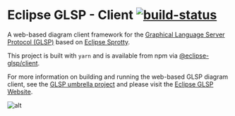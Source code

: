 # Eclipse GLSP - Client [![build-status](https://img.shields.io/jenkins/build?jobUrl=https%3A%2F%2Fci.eclipse.org%2Fglsp%2Fjob%2Feclipse-glsp%2Fjob%2Fglsp-client%2Fjob%2Fmaster%2F)](https://ci.eclipse.org/glsp/job/eclipse-glsp/job/glsp-client/job/master)

A web-based diagram client framework for the [Graphical Language Server Protocol (GLSP)](https://github.com/eclipse-glsp/glsp) based on [Eclipse Sprotty](https://github.com/eclipse/sprotty).

This project is built with `yarn` and is available from npm via [@eclipse-glsp/client](https://www.npmjs.com/package/@eclipse-glsp/client).

For more information on building and running the web-based GLSP diagram client, see the [GLSP umbrella project](https://github.com/eclipse-glsp/glsp) and please visit the [Eclipse GLSP Website](https://www.eclipse.org/glsp).

![alt](https://www.eclipse.org/glsp/images/diagramanimated.gif)

